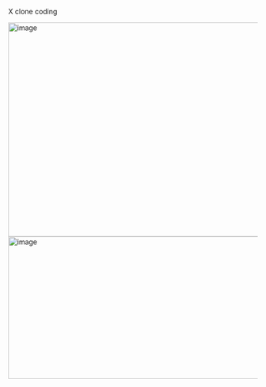 X clone coding

<img width="590" height="432" alt="image" src="https://github.com/user-attachments/assets/699b488f-f72b-4c34-ac34-96b454f2efc4" />

<img width="867" height="287" alt="image" src="https://github.com/user-attachments/assets/2d6cd1a3-c4e6-4b3a-87b7-ba61fa3a7b33" />
